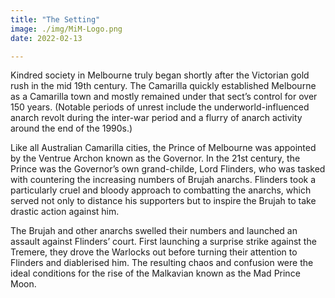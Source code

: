 ```yaml
---
title: "The Setting"
image: ./img/MiM-Logo.png
date: 2022-02-13

---
```

<p>
    Kindred society in Melbourne truly began shortly after the Victorian gold
    rush in the mid 19th century. The Camarilla quickly established Melbourne as
    a Camarilla town and mostly remained under that sect’s control for over 150
    years. (Notable periods of unrest include the underworld-influenced anarch
    revolt during the inter-war period and a flurry of anarch activity around
    the end of the 1990s.)
  </p>

  <p>
    Like all Australian Camarilla cities, the Prince of Melbourne was appointed
    by the Ventrue Archon known as the Governor. In the 21st century, the Prince
    was the Governor’s own grand-childe, Lord Flinders, who was tasked with
    countering the increasing numbers of Brujah anarchs. Flinders took a
    particularly cruel and bloody approach to combatting the anarchs, which
    served not only to distance his supporters but to inspire the Brujah to take
    drastic action against him.
  </p>

  <p>
    The Brujah and other anarchs swelled their numbers and launched an assault
    against Flinders’ court. First launching a surprise strike against the
    Tremere, they drove the Warlocks out before turning their attention to
    Flinders and diablerised him. The resulting chaos and confusion were the
    ideal conditions for the rise of the Malkavian known as the Mad Prince Moon.
</p>
